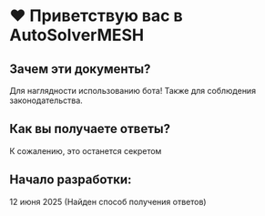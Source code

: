 # ❤️ Приветствую вас в AutoSolverMESH

## Зачем эти документы?
Для наглядности использованию бота! Также для соблюдения законодательства.

## Как вы получаете ответы?
К сожалению, это останется секретом

## Начало разработки:
12 июня 2025 (Найден способ получения ответов)
